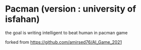 # Pacman (version : university of isfahan)
the goal is writing intelligent to beat human in pacman game

forked from https://github.com/amirsed76/AI_Game_2021
